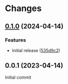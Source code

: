 # Changes

## [0.1.0](https://github.com/prantlf/grunt-eslintignore/compare/v0.0.1...v0.1.0) (2024-04-14)

### Features

* Initial release ([535d9c2](https://github.com/prantlf/grunt-eslintignore/commit/535d9c2c61b00c4ddcc8b744214a9d581e1aa708))

## 0.0.1 (2023-04-14)

Initial commit
